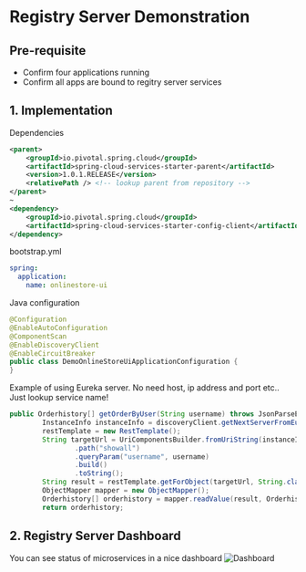 # Registry Server Demonstration
## Pre-requisite
 * Confirm four applications running
 * Confirm all apps are bound to regitry server services

## 1. Implementation
Dependencies
```xml
<parent>
	<groupId>io.pivotal.spring.cloud</groupId>
	<artifactId>spring-cloud-services-starter-parent</artifactId>
	<version>1.0.1.RELEASE</version>
	<relativePath /> <!-- lookup parent from repository -->
</parent>
~
<dependency>
	<groupId>io.pivotal.spring.cloud</groupId>
	<artifactId>spring-cloud-services-starter-config-client</artifactId>
</dependency>
```
bootstrap.yml
```yml
spring:
  application:
    name: onlinestore-ui
```
Java configuration
```java
@Configuration
@EnableAutoConfiguration
@ComponentScan
@EnableDiscoveryClient
@EnableCircuitBreaker
public class DemoOnlineStoreUiApplicationConfiguration {
}
```

Example of using Eureka server. No need host, ip address and port etc.. Just lookup service name!
```java
public Orderhistory[] getOrderByUser(String username) throws JsonParseException, JsonMappingException, IOException {
		InstanceInfo instanceInfo = discoveryClient.getNextServerFromEureka("ONLINESTORE-ORDER", false);
		restTemplate = new RestTemplate();
		String targetUrl = UriComponentsBuilder.fromUriString(instanceInfo.getHomePageUrl())
				.path("showall")
				.queryParam("username", username)
				.build()
				.toString();
		String result = restTemplate.getForObject(targetUrl, String.class);
		ObjectMapper mapper = new ObjectMapper();
		Orderhistory[] orderhistory = mapper.readValue(result, Orderhistory[].class);
		return orderhistory;
```

## 2. Registry Server Dashboard
You can see status of microservices in a nice dashboard
![Dashboard](https://github.com/tkaburagi1214/springcloud-microservicesapp-onlinestore/blob/master/assets/Architecture.png)

